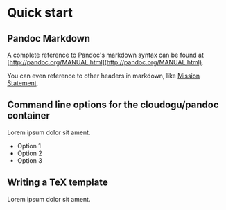 # Quick start

## Pandoc Markdown

A complete reference to Pandoc's markdown syntax can be found at [http://pandoc.org/MANUAL.html](http://pandoc.org/MANUAL.html).

You can even reference to other headers in markdown, like [Mission Statement](#mission-statement).

## Command line options for the cloudogu/pandoc container

Lorem ipsum dolor sit ament.

* Option 1
* Option 2
* Option 3

## Writing a TeX template

Lorem ipsum dolor sit ament.

